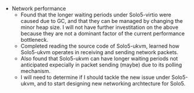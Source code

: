 - Network performance
  - Found that the longer waiting periods under Solo5-virtio were caused due to GC, and that they can be managed by changing the minor heap size. I will not have further investitation on the above because they are not a dominant factor of the current performance bottleneck.
  - Completed reading the source code of Solo5-ukvm, learned how Solo5-ukvm operates in receiving and sending network packets.
  - Also found that Solo5-ukvm can have longer waiting periods not anticipated expecially in packet sending (maybe) due to its polling mechanism.
  - I will need to determine if I should tackle the new issue under Solo5-ukvm, and to start designing new networking archtecture for Solo5. 
